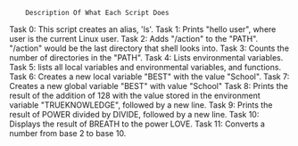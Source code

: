 		Description Of What Each Script Does
Task 0: This script creates an alias, 'ls'.
Task 1: Prints "hello user", where user is the current Linux user.
Task 2: Adds "/action" to the "PATH". "/action" would be the last 
	directory that shell looks into.
Task 3: Counts the number of directories in the "PATH".
Task 4: Lists environmental variables.
Task 5: lists all local variables and environmental variables, and 
	functions.
Task 6: Creates a new local variable "BEST" with the value "School".
Task 7: Creates a new global variable "BEST" with value "School"
Task 8: Prints the result of the addition of 128 with the value stored 
	in the environment variable "TRUEKNOWLEDGE", followed by a new 
	line.
Task 9: Prints the result of POWER divided by DIVIDE, followed by a new 	line.
Task 10: Displays the result of BREATH to the power LOVE.
Task 11: Converts a number from base 2 to base 10.
